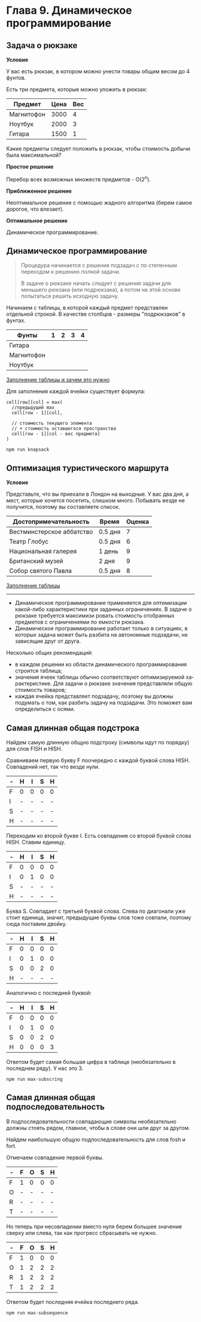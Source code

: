 # Глава 9. Динамическое программирование

## Задача о рюкзаке

**Условие**

У вас есть рюкзак, в котором можно унести товары общим весом до 4 фунтов.

Есть три предмета, которые можно уложить в рюкзак:

Предмет|Цена|Вес
-|-|-
Магнитофон|3000|4
Ноутбук|2000|3
Гитара|1500|1

Какие предметы следует положить в рюкзак, чтобы стоимость добычи была максимальной?

**Простое решение**

Перебор всех возможных множеств предметов - O(2<sup>n</sup>).

**Приближенное решение**

Неоптимальное решение с помощью жадного алгоритма (берем самое дорогое, что влезает).

**Оптимальное решение**

Динамическое программирование.

## Динамическое программирование

> Процедура начинается с решения подзадач с по­ степенным переходом к решению полной задачи.
>
> В задаче о рюкзаке начать следует с реше­ния задачи для меньшего рюкзака (или подрюкзака), а потом на этой основе попытаться решить исходную задачу.

Начинаем с таблицы, в которой каждый предмет представлен отдельной строкой. В качестве столбцов - размеры "подрюкзаков" в фунтах.

Фунты|1|2|3|4
-|-|-|-|-
Гитара||||
Магнитофон||||
Ноутбук||||

[Заполнение таблицы и зачем это нужно](./fill-table.md)

Для заполнения каждой ячейки существует формула:

```
cell[row][col] = max(
  //предыдущий max
  cell[row - 1][col],

  // стоимость текущего элемента
  // + стоимость оставшегося пространства
  cell[row - 1][col - вес предмета]
)
```

```
npm run knapsack
```

## Оптимизация туристического маршрута

**Условие**

Представьте, что вы приехали в Лондон на выходные. У вас два дня, а мест, которые хочется посетить, слишком много. Побывать везде не получится, поэтому вы составляете список.

Достопримечательность|Время|Оценка
-|-|-
Вестминстерское аббатство|0.5 дня|7
Театр Глобус|0.5 дня|6
Национальная галерея|1 день|9
Британский музей|2 дня|9
Собор святого Павла|0.5 дня|8

[Заполнение таблицы](./route-table.md)

***

* Динамическое программирование применяется для оптимизации какой-либо характеристики при заданных ограничениях. В задаче о рюкзаке требуется максимизи­ ровать стоимость отобранных предметов с ограничениями по емкости рюкзака.
* Динамическое программирование работает только в ситуациях, в кото­рых задача может быть разбита на автономные подзадачи, не зависящие друг от друга.

Несколько общих рекомендаций:

* в каждом решении из области динамического программирования стро­ится таблица;
* значения ячеек таблицы обычно соответствуют оптимизируемой ха­рактеристике. Для задачи о рюкзаке значения представляли общую стоимость товаров;
* каждая ячейка представляет подзадачу, поэтому вы должны подумать о том, как разбить задачу на подзадачи. Это поможет вам определиться с осями.

## Самая длинная общая подстрока

Найдем самую длинную общую подстроку (символы идут по порядку) для слов FISH и HISH.

Сравниваем первую букву F поочередно с каждой буквой слова HISH. Совпадений нет, так что везде нули.

-|H|I|S|H
-|-|-|-|-
F|0|0|0|0
I|-|-|-|-
S|-|-|-|-
H|-|-|-|-

Переходим ко второй букве I. Есть совпадение со второй буквой слова HISH. Ставим единицу.

-|H|I|S|H
-|-|-|-|-
F|0|0|0|0
I|0|1|0|0
S|-|-|-|-
H|-|-|-|-

Буква S. Совпадает с третьей буквой слова. Слева по диагонали уже стоит единица, значит, предыдущие буквы слов тоже совпали, поэтому сюда поставим двойку.

-|H|I|S|H
-|-|-|-|-
F|0|0|0|0
I|0|1|0|0
S|0|0|2|0
H|-|-|-|-

Аналогично с последней буквой:

-|H|I|S|H
-|-|-|-|-
F|0|0|0|0
I|0|1|0|0
S|0|0|2|0
H|0|0|0|3

Ответом будет самая большая цифра в таблице (необязательно в последнем ряду). У нас это 3.

```
npm run max-subscring
```

## Самая длинная общая подпоследовательность

В подпоследовательности совпадающие символы необязательно должны стоять рядом, главное, чтобы в слове они шли друг за другом.

Найдем наибольшую общую подпоследовательность для слов fosh и fort.

Отмечаем совпадение первой буквы.

-|F|O|S|H
-|-|-|-|-
F|1|0|0|0
O|-|-|-|-
R|-|-|-|-
T|-|-|-|-

Но теперь при несовпадении вместо нуля берем большее значение сверху или слева, так как прогресс сбрасывать не нужно.

-|F|O|S|H
-|-|-|-|-
F|1|0|0|0
O|1|2|2|2
R|1|2|2|2
T|1|2|2|2

Ответом будет последняя ячейка последнего ряда.

```
npm run max-subsequence
```
